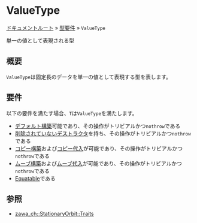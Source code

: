 # ValueType

[ドキュメントルート](../index.md) » [型要件](index.md) » `ValueType`

単一の値として表現される型

## 概要

`ValueType`は固定長のデータを単一の値として表現する型を表します。  

## 要件

以下の要件を満たす場合、`T`は`ValueType`を満たします。  

- [デフォルト構築](https://ja.cppreference.com/w/cpp/types/is_default_constructible)可能であり、その操作がトリビアルかつ`nothrow`である
- [削除されていないデストラクタ](https://ja.cppreference.com/w/cpp/types/is_destructible)を持ち、その操作がトリビアルかつ`nothrow`である
- [コピー構築](https://ja.cppreference.com/w/cpp/types/is_copy_constructible)および[コピー代入](https://ja.cppreference.com/w/cpp/types/is_copy_assignable)が可能であり、その操作がトリビアルかつ`nothrow`である
- [ムーブ構築](https://ja.cppreference.com/w/cpp/types/is_move_constructible)および[ムーブ代入](https://ja.cppreference.com/w/cpp/types/is_move_assignable)が可能であり、その操作がトリビアルかつ`nothrow`である
- [Equatable](equatable.md)である

## 参照

- [zawa_ch::StationaryOrbit::Traits](../objects/core/traits)
